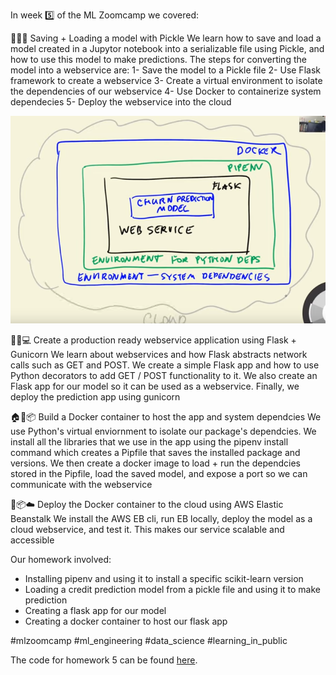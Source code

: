 In week 5️⃣ of the ML Zoomcamp we covered:

💾🔄🥒 Saving + Loading a model with Pickle
We learn how to save and load a model created in a Jupytor notebook into a serializable file using Pickle, and how to use this model to make predictions. The steps for converting the model into a webservice are:
1- Save the model to a Pickle file
2- Use Flask framework to create a webservice
3- Create a virtual environment to isolate the dependencies of our webservice
4- Use Docker to containerize system dependecies 
5- Deploy the webservice into the cloud

![Local Image](pictures/screenshot.png)

🚀🌐💻 Create a production ready webservice application using Flask + Gunicorn 
We learn about webservices and how Flask abstracts network calls such as GET and POST. We create a simple Flask app and how to use Python decorators to add GET / POST functionality to it. We also create an Flask app for our model so it can be used as a webservice. Finally, we deploy the prediction app using gunicorn

🏠🐳📦 Build a Docker container to host the app and system dependcies 
We use Python's virtual enviornment to isolate our package's dependcies. We install all the libraries that we use in the app using the pipenv install command which creates a Pipfile that saves the installed package and versions. We then create a docker image to load + run the dependcies stored in the Pipfile, load the saved model, and expose a port so we can communicate with the webservice

🐳📦☁️ Deploy the Docker container to the cloud using AWS Elastic Beanstalk
We install the AWS EB cli, run EB locally, deploy the model as a cloud webservice, and test it. This makes our service scalable and accessible

Our homework involved:  

* Installing pipenv and using it to install a specific scikit-learn version
* Loading a credit prediction model from a pickle file and using it to make prediction
* Creating a flask app for our model 
* Creating a docker container to host our flask app

#mlzoomcamp #ml_engineering #data_science #learning_in_public 

The code for homework 5 can be found [here](https://github.com/el-grudge/mleng-zoomcamp/tree/main/week_5). 



